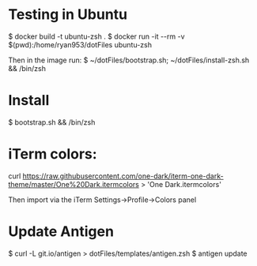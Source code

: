 # Testing in Ubuntu

$ docker build -t ubuntu-zsh .
$ docker run -it --rm -v $(pwd):/home/ryan953/dotFiles ubuntu-zsh

Then in the image run:
$ ~/dotFiles/bootstrap.sh; ~/dotFiles/install-zsh.sh && /bin/zsh

# Install
$ bootstrap.sh && /bin/zsh

# iTerm colors:
curl https://raw.githubusercontent.com/one-dark/iterm-one-dark-theme/master/One%20Dark.itermcolors > 'One Dark.itermcolors'

Then import via the iTerm Settings->Profile->Colors panel

# Update Antigen
$ curl -L git.io/antigen > dotFiles/templates/antigen.zsh
$ antigen update


<!--
# Install on OSX

  ```bash
  curl -L https://github.com/ryan953/dotFiles/archive/master.zip > dotFiles.zip && \
    unzip -d ~ dotFiles.zip && \
    mv ~/dotFiles-master ~/.dotFiles && \
    rm dotFiles.zip && \
    ~/.dotFiles/install.sh
   ```

# More things to install

You might also want to add more things into your install.sh file. Here are some examples:

```
install_cask "docker"
install_cask "docker-toolbox"

install_brew "duck" "tig"
install_brew "dnsmasq" "nginx" "mysql" "redis" "sqlite"
install_brew "node" "node4-lts, "node5" "phantomjs"
install_brew "pcre"
install_brew "php55" "php55-mcrypt" "php56"
install_brew "python" "python3"
install_brew "gettext"

if install_cask "atom"; then
  install_brew "watchman"
  # also depends on `install_brew "flow"`
  # `amp install nuclide`
  # or save my APM modules and install from user-account
fi
``` -->
